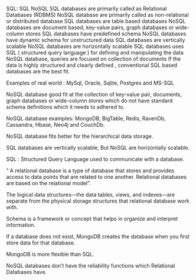 SQL:
SQL	NoSQL
SQL databases are primarily called as Relational Databases (RDBMS)	NoSQL database are primarily called as non-relational or distributed database
SQL databases are table based databases	NoSQL databases are document based, key-value pairs, graph databases or wide-column stores
SQL databases have predefined schema	NoSQL databases have dynamic schema for unstructured data
SQL databases are vertically scalable	NoSQL databases are horizontally scalable
SQL databases uses SQL ( structured query language ) for defining and manipulating the data	NoSQL database, queries are focused on collection of documents
If the data is highly structured and clearly defined , conventional SQL based databases are the best fit.

Examples of real world : MySql, Oracle, Sqlite, Postgres and MS-SQL

NoSQL database good fit at the collection of key-value pair, documents, graph databases or wide-column stores which do not have standard schema definitions which it needs to adhered to.

NoSQL database examples: MongoDB, BigTable, Redis, RavenDb, Cassandra, Hbase, Neo4j and CouchDb.

NoSQL database fits better for the hierarchical data storage.

SQL databases are vertically scalable, But NoSQL are horizontally scalable.

SQL : Structured Query Language used to communicate with a database.

” A relational database is a type of database that stores and provides access to data points that are related to one another. Relational databases are based on the relational model”.

The logical data structures—the data tables, views, and indexes—are separate from the physical storage structures that relational database work with.

Schema is a framework or concept that helps in organize and interpret information.

If a database does not exist, MongoDB creates the database when you first store data for that database.

MongoDB is more flexible than SQL.

NoSQL databases don’t have the reliability functions which Relational Databases have.